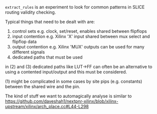 `extract_rules` is an experiment to look for common patterns in SLICE routing validity checking.

Typical things that need to be dealt with are:
 1. control sets e.g. clock, set/reset, enables shared between flipflops
 2. input contention e.g. Xilinx 'X' input shared between mux select and flipflop data
 3. output contention e.g. Xilinx 'MUX' outputs can be used for many different signals
 4. dedicated paths that must be used

in (2) and (3) dedicated paths like LUT->FF can often be an alternative to using a contented input/output and this must be considered.

(1) might be complicated in some cases by site pips (e.g. constants) between the shared wire and the pin.

The kind of stuff we want to automagically analyse is similar to https://github.com/daveshah1/nextpnr-xilinx/blob/xilinx-upstream/xilinx/arch_place.cc#L44-L298